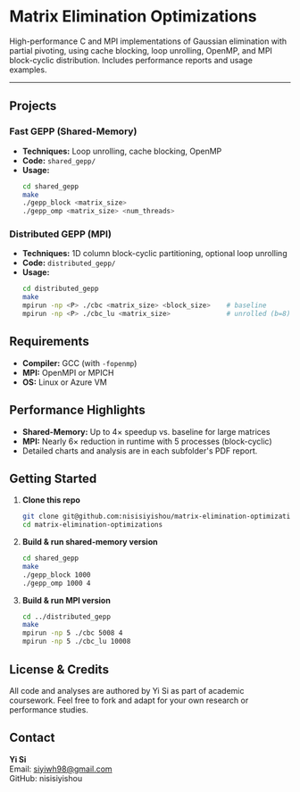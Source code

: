 # Matrix Elimination Optimizations

High-performance C and MPI implementations of Gaussian elimination with partial pivoting, using cache blocking, loop unrolling, OpenMP, and MPI block-cyclic distribution. Includes performance reports and usage examples.

---

## Projects

### Fast GEPP (Shared-Memory)
- **Techniques:** Loop unrolling, cache blocking, OpenMP  
- **Code:** `shared_gepp/`  
- **Usage:**
  ```bash
  cd shared_gepp
  make
  ./gepp_block <matrix_size>
  ./gepp_omp <matrix_size> <num_threads>
  ```

### Distributed GEPP (MPI)
- **Techniques:** 1D column block-cyclic partitioning, optional loop unrolling
- **Code:** `distributed_gepp/`
- **Usage:**
  ```bash
  cd distributed_gepp
  make
  mpirun -np <P> ./cbc <matrix_size> <block_size>    # baseline
  mpirun -np <P> ./cbc_lu <matrix_size>              # unrolled (b=8)
  ```

## Requirements
- **Compiler:** GCC (with `-fopenmp`)
- **MPI:** OpenMPI or MPICH
- **OS:** Linux or Azure VM

## Performance Highlights
- **Shared-Memory:** Up to 4× speedup vs. baseline for large matrices
- **MPI:** Nearly 6× reduction in runtime with 5 processes (block-cyclic)
- Detailed charts and analysis are in each subfolder's PDF report.

## Getting Started

1. **Clone this repo**
   ```bash
   git clone git@github.com:nisisiyishou/matrix-elimination-optimizations.git
   cd matrix-elimination-optimizations
   ```

2. **Build & run shared-memory version**
   ```bash
   cd shared_gepp
   make
   ./gepp_block 1000
   ./gepp_omp 1000 4
   ```

3. **Build & run MPI version**
   ```bash
   cd ../distributed_gepp
   make
   mpirun -np 5 ./cbc 5008 4
   mpirun -np 5 ./cbc_lu 10008
   ```

## License & Credits

All code and analyses are authored by Yi Si as part of academic coursework. Feel free to fork and adapt for your own research or performance studies.

## Contact

**Yi Si**  
Email: siyiwh98@gmail.com  
GitHub: nisisiyishou
